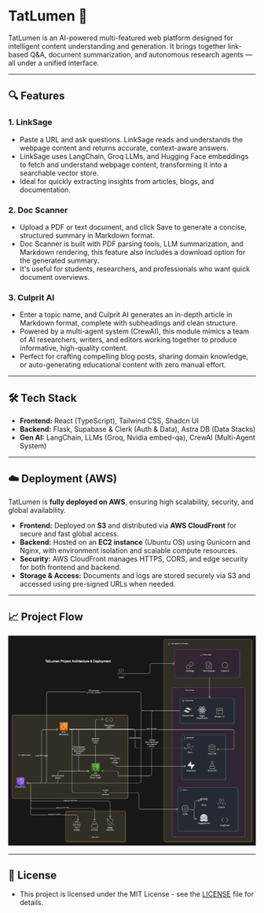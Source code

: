 # TatLumen 🚀

TatLumen is an AI-powered multi-featured web platform designed for intelligent content understanding and generation. It brings together link-based Q&A, document summarization, and autonomous research agents — all under a unified interface.

---

## 🔍 Features

### 1. **LinkSage**
- Paste a URL and ask questions. LinkSage reads and understands the webpage content and returns accurate, context-aware answers.
- LinkSage uses LangChain, Groq LLMs, and Hugging Face embeddings to fetch and understand webpage content, transforming it into a searchable vector store.
- Ideal for quickly extracting insights from articles, blogs, and documentation.

### 2. **Doc Scanner**
- Upload a PDF or text document, and click Save to generate a concise, structured summary in Markdown format.
- Doc Scanner is built with PDF parsing tools, LLM summarization, and Markdown rendering, this feature also includes a download option for the generated summary.
- It's useful for students, researchers, and professionals who want quick document overviews.

### 3. **Culprit AI**
- Enter a topic name, and Culprit AI generates an in-depth article in Markdown format, complete with subheadings and clean structure.
- Powered by a multi-agent system (CrewAI), this module mimics a team of AI researchers, writers, and editors working together to produce informative, high-quality content.
- Perfect for crafting compelling blog posts, sharing domain knowledge, or auto-generating educational content with zero manual effort.

---

## 🛠 Tech Stack

- **Frontend:** React (TypeScript), Tailwind CSS, Shadcn UI 
- **Backend:** Flask, Supabase & Clerk (Auth & Data), Astra DB (Data Stacks)
- **Gen AI:** LangChain, LLMs (Groq, Nvidia embed-qa), CrewAI (Multi-Agent System)  

---

## ☁️ Deployment (AWS)  

TatLumen is **fully deployed on AWS**, ensuring high scalability, security, and global availability.

- **Frontend:** Deployed on **S3** and distributed via **AWS CloudFront** for secure and fast global access.
- **Backend:** Hosted on an **EC2 instance** (Ubuntu OS) using Gunicorn and Nginx, with environment isolation and scalable compute resources.
- **Security:** AWS CloudFront manages HTTPS, CORS, and edge security for both frontend and backend.
- **Storage & Access:** Documents and logs are stored securely via S3 and accessed using pre-signed URLs when needed.

---
## 📈 Project Flow

![TatLumen Flowchart](assets/Flowchart.png)

---

## 📝 License

- This project is licensed under the MIT License - see the [LICENSE](LICENSE) file for details.
